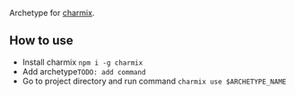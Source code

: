 Archetype for [charmix](https://www.npmjs.com/package/charmix).

## How to use

- Install charmix `npm i -g charmix`
- Add archetype`TODO: add command`
- Go to project directory and run command `charmix use $ARCHETYPE_NAME`
